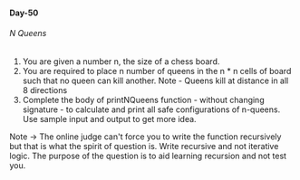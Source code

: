 #### Day-50

###### N Queens
1. You are given a number n, the size of a chess board.
2. You are required to place n number of queens in the n * n cells of board such that no queen can kill another.
Note - Queens kill at distance in all 8 directions
3. Complete the body of printNQueens function - without changing signature - to calculate and print all safe configurations of n-queens. Use sample input and output to get more idea.

Note -> The online judge can't force you to write the function recursively but that is what the spirit of question is. Write recursive and not iterative logic. The purpose of the question is to aid learning recursion and not test you.
